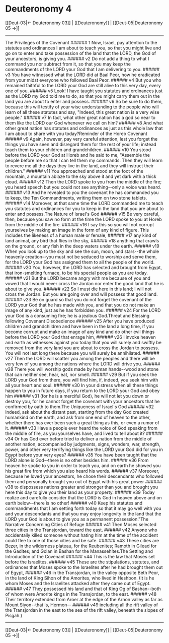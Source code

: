 # Deuteronomy 4

[[Deut-03|← Deuteronomy 03]] | [[Deuteronomy]] | [[Deut-05|Deuteronomy 05 →]]
***

The Privileges of the Covenant ###### 1 Now, Israel, pay attention to the statutes and ordinances I am about to teach you, so that you might live and go on to enter and take possession of the land that the LORD, the God of your ancestors, is giving you. ###### v2 Do not add a thing to what I command you nor subtract from it, so that you may keep the commandments of the LORD your God that I am delivering to you. ###### v3 You have witnessed what the LORD did at Baal Peor, how he eradicated from your midst everyone who followed Baal Peor. ###### v4 But you who remained faithful to the LORD your God are still alive to this very day, every one of you. ###### v5 Look! I have taught you statutes and ordinances just as the LORD my God told me to do, so that you might carry them out in the land you are about to enter and possess. ###### v6 So be sure to do them, because this will testify of your wise understanding to the people who will learn of all these statutes and say, "Indeed, this great nation is a very wise people." ###### v7 In fact, what other great nation has a god so near to them like the LORD our God whenever we call on him? ###### v8 And what other great nation has statutes and ordinances as just as this whole law that I am about to share with you today?Reminder of the Horeb Covenant ###### v9 Again, however, pay very careful attention, lest you forget the things you have seen and disregard them for the rest of your life; instead teach them to your children and grandchildren. ###### v10 You stood before the LORD your God at Horeb and he said to me, "Assemble the people before me so that I can tell them my commands. Then they will learn to revere me all the days they live in the land, and they will instruct their children." ###### v11 You approached and stood at the foot of the mountain, a mountain ablaze to the sky above it and yet dark with a thick cloud. ###### v12 Then the LORD spoke to you from the middle of the fire; you heard speech but you could not see anything--only a voice was heard. ###### v13 And he revealed to you the covenant he has commanded you to keep, the Ten Commandments, writing them on two stone tablets. ###### v14 Moreover, at that same time the LORD commanded me to teach you statutes and ordinances for you to keep in the land that you are about to enter and possess.The Nature of Israel's God ###### v15 Be very careful, then, because you saw no form at the time the LORD spoke to you at Horeb from the middle of the fire. ###### v16 I say this so you will not corrupt yourselves by making an image in the form of any kind of figure. This includes the likeness of a human male or female, ###### v17 any kind of land animal, any bird that flies in the sky, ###### v18 anything that crawls on the ground, or any fish in the deep waters under the earth. ###### v19 When you look up to the sky and see the sun, moon, and stars--the whole heavenly creation--you must not be seduced to worship and serve them, for the LORD your God has assigned them to all the people of the world. ###### v20 You, however, the LORD has selected and brought from Egypt, that iron-smelting furnace, to be his special people as you are today. ###### v21 But the LORD became angry with me because of you and vowed that I would never cross the Jordan nor enter the good land that he is about to give you. ###### v22 So I must die here in this land; I will not cross the Jordan. But you are going over and will possess that good land. ###### v23 Be on guard so that you do not forget the covenant of the LORD your God that he has made with you, and that you do not make an image of any kind, just as he has forbidden you. ###### v24 For the LORD your God is a consuming fire; he is a jealous God.Threat and Blessing following Covenant Disobedience ###### v25 After you have produced children and grandchildren and have been in the land a long time, if you become corrupt and make an image of any kind and do other evil things before the LORD your God that enrage him, ###### v26 I invoke heaven and earth as witnesses against you today that you will surely and swiftly be removed from the very land you are about to cross the Jordan to possess. You will not last long there because you will surely be annihilated. ###### v27 Then the LORD will scatter you among the peoples and there will be very few of you among the nations where the LORD will drive you. ###### v28 There you will worship gods made by human hands--wood and stone that can neither see, hear, eat, nor smell. ###### v29 But if you seek the LORD your God from there, you will find him, if, indeed, you seek him with all your heart and soul. ###### v30 In your distress when all these things happen to you in future days, if you return to the LORD your God and obey him ###### v31 (for he is a merciful God), he will not let you down or destroy you, for he cannot forget the covenant with your ancestors that he confirmed by oath to them.The Uniqueness of Israel's God ###### v32 Indeed, ask about the distant past, starting from the day God created humankind on the earth, and ask from one end of heaven to the other, whether there has ever been such a great thing as this, or even a rumor of it. ###### v33 Have a people ever heard the voice of God speaking from the middle of fire, as you yourselves have, and lived to tell about it? ###### v34 Or has God ever before tried to deliver a nation from the middle of another nation, accompanied by judgments, signs, wonders, war, strength, power, and other very terrifying things like the LORD your God did for you in Egypt before your very eyes? ###### v35 You have been taught that the LORD alone is God--there is no other besides him. ###### v36 From heaven he spoke to you in order to teach you, and on earth he showed you his great fire from which you also heard his words. ###### v37 Moreover, because he loved your ancestors, he chose their descendants who followed them and personally brought you out of Egypt with his great power ###### v38 to dispossess nations greater and stronger than you and brought you here this day to give you their land as your property. ###### v39 Today realize and carefully consider that the LORD is God in heaven above and on earth below--there is no other! ###### v40 Keep his statutes and commandments that I am setting forth today so that it may go well with you and your descendants and that you may enjoy longevity in the land that the LORD your God is about to give you as a permanent possession."The Narrative Concerning Cities of Refuge ###### v41 Then Moses selected three cities in the Transjordan, toward the east. ###### v42 Anyone who accidentally killed someone without hating him at the time of the accident could flee to one of those cities and be safe. ###### v43 These cities are Bezer, in the wilderness plateau, for the Reubenites; Ramoth in Gilead for the Gadites; and Golan in Bashan for the Manassehites.The Setting and Introduction of the Covenant ###### v44 This is the law that Moses set before the Israelites. ###### v45 These are the stipulations, statutes, and ordinances that Moses spoke to the Israelites after he had brought them out of Egypt, ###### v46 in the Transjordan, in the valley opposite Beth Peor, in the land of King Sihon of the Amorites, who lived in Heshbon. (It is he whom Moses and the Israelites attacked after they came out of Egypt. ###### v47 They possessed his land and that of King Og of Bashan--both of whom were Amorite kings in the Transjordan, to the east. ###### v48 Their territory extended from Aroer at the edge of the Arnon valley as far as Mount Siyon--that is, Hermon-- ###### v49 including all the rift valley of the Transjordan in the east to the sea of the rift valley, beneath the slopes of Pisgah.)

***
[[Deut-03|← Deuteronomy 03]] | [[Deuteronomy]] | [[Deut-05|Deuteronomy 05 →]]
